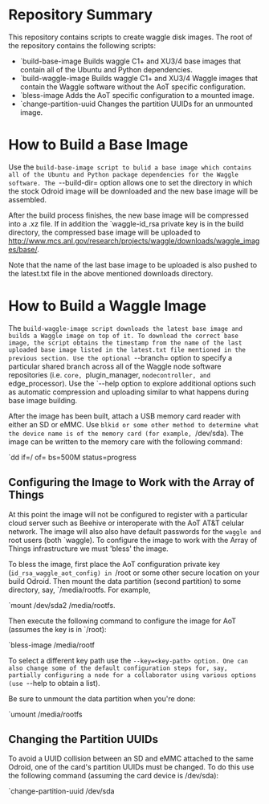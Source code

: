 # Repository Summary

This repository contains scripts to create waggle disk images. The root of the repository contains the following scripts:


* `build-base-image    		Builds waggle C1+ and XU3/4 base images that contain all of the Ubuntu and Python dependencies.
* `build-waggle-image  		Builds waggle C1+ and XU3/4 Waggle images that contain the Waggle software without the
						  	AoT specific configuration.
* `bless-image				Adds the AoT specific configuration to a mounted image.
* `change-partition-uuid	Changes the partition UUIDs for an unmounted image.


# How to Build a Base Image

Use the `build-base-image script to bulid a base image which contains all of the Ubuntu and Python package dependencies for the Waggle software. The `--build-dir=<build-dir> option allows one to set the directory in which the stock Odroid image will be downloaded and the new base image will be assembled.

After the build process finishes, the new base image will be compressed into a .xz file. If in addition the `waggle-id_rsa private key is in the build directory, the compressed base image will be uploaded to http://www.mcs.anl.gov/research/projects/waggle/downloads/waggle_images/base/.

Note that the name of the last base image to be uploaded is also pushed to the latest.txt file in the above mentioned downloads directory.

# How to Build a Waggle Image

The `build-waggle-image script downloads the latest base image and builds a Waggle image on top of it. To download the correct base image, the script obtains the timestamp from the name of the last uploaded base image listed in the latest.txt file mentioned in the previous section. Use the optional `--branch=<branch> option to specify a particular shared branch across all of the Waggle node software repositories (i.e. `core, `plugin_manager, `nodecontroller, and `edge_processor). Use the `--help option to explore additional options such as automatic compression and uploading similar to what happens during base image building.

After the image has been built, attach a USB memory card reader with either an SD or eMMC. Use `blkid or some other method to determine what the device name is of the memory card (for example, `/dev/sda). The image can be written to the memory care with the following command:

`dd if=<build-dir>/<image-file> of=<card-device> bs=500M status=progress

## Configuring the Image to Work with the Array of Things

At this point the image will not be configured to register with a particular cloud server such as Beehive or interoperate with the AoT AT&T celular network. The image will also also have default passwords for the `waggle and `root users (both `waggle). To configure the image to work with the Array of Things infrastructure we must 'bless' the image.

To bless the image, first place the AoT configuration private key (`id_rsa_waggle_aot_config) in `/root or some other secure location on your build Odroid. Then mount the data partition (second partition) to some directory, say, `/media/rootfs. For example,

`mount /dev/sda2 /media/rootfs.

Then execute the following command to configure the image for AoT (assumes the key is in `/root):

`bless-image /media/rootf

To select a different key path use the `--key=<key-path> option. One can also change some of the default configuration steps for, say, partially configuring a node for a collaborator using various options (use `--help to obtain a list).

Be sure to unmount the data partition when you're done:

`umount /media/rootfs

## Changing the Partition UUIDs

To avoid a UUID collision between an SD and eMMC attached to the same Odroid, one of the card's partition UUIDs must be changed. To do this use the following command (assuming the card device is /dev/sda):

`change-partition-uuid /dev/sda
